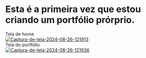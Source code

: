# Esta é a primeira vez que estou criando um portfólio prórprio.


Tela de home 
<br>
<a href="#"><img src="https://i.ibb.co/9ZNSGv4/Captura-de-tela-2024-08-26-121913.png" alt="Captura-de-tela-2024-08-26-121913" border="0"></a>
<br>
Tela do portfólio
<br>
<a href="#"><img src="https://i.ibb.co/6XXkyqc/Captura-de-tela-2024-08-26-121936.png" alt="Captura-de-tela-2024-08-26-121936" border="0"></a>